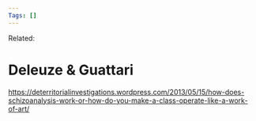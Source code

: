 ```yaml
---
Tags: []
---
```

Related: 
# Deleuze & Guattari

https://deterritorialinvestigations.wordpress.com/2013/05/15/how-does-schizoanalysis-work-or-how-do-you-make-a-class-operate-like-a-work-of-art/